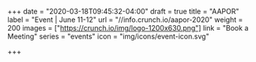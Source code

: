 +++
date = "2020-03-18T09:45:32-04:00"
draft = true
title = "AAPOR"
label = "Event | June 11-12"
url = "//info.crunch.io/aapor-2020"
weight = 200
images = ["https://crunch.io/img/logo-1200x630.png"]
link = "Book a Meeting"
series = "events"
icon = "img/icons/event-icon.svg"

+++
